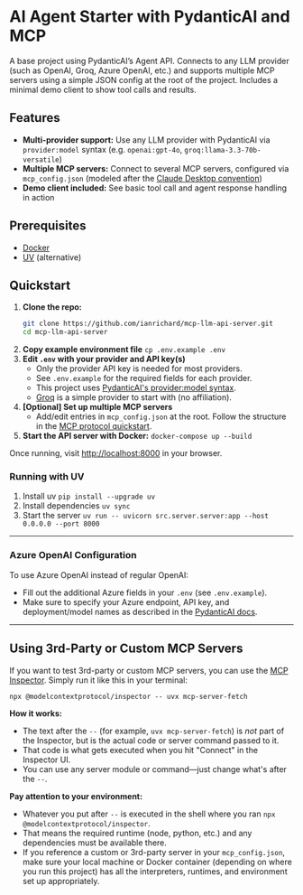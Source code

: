 # AI Agent Starter with PydanticAI and MCP

A base project using PydanticAI’s Agent API. Connects to any LLM provider (such as OpenAI, Groq, Azure OpenAI, etc.) and supports multiple MCP servers using a simple JSON config at the root of the project. Includes a minimal demo client to show tool calls and results.

## Features

- **Multi-provider support:** Use any LLM provider with PydanticAI via `provider:model` syntax
  (e.g. `openai:gpt-4o`, `groq:llama-3.3-70b-versatile`)
- **Multiple MCP servers:** Connect to several MCP servers, configured via `mcp_config.json`
  (modeled after the [Claude Desktop convention](https://modelcontextprotocol.io/quickstart/user))
- **Demo client included:** See basic tool call and agent response handling in action

## Prerequisites

- [Docker](https://www.docker.com/)
- [UV](https://github.com/astral-sh/uv) (alternative)

## Quickstart

1. **Clone the repo:**
   ```bash
   git clone https://github.com/ianrichard/mcp-llm-api-server.git
   cd mcp-llm-api-server
   ```
1. **Copy example environment file**
   `cp .env.example .env`
1. **Edit `.env` with your provider and API key(s)**
   - Only the provider API key is needed for most providers.
   - See `.env.example` for the required fields for each provider.
   - This project uses [PydanticAI's provider:model syntax](https://ai.pydantic.dev/models/).
   - [Groq](https://groq.com/) is a simple provider to start with (no affiliation).
1. **[Optional] Set up multiple MCP servers**
   - Add/edit entries in `mcp_config.json` at the root.
     Follow the structure in the [MCP protocol quickstart](https://modelcontextprotocol.io/quickstart/user).
1. **Start the API server with Docker:**
   `docker-compose up --build`

Once running, visit [http://localhost:8000](http://localhost:8000/) in your browser.

### Running with UV

1. Install uv
   `pip install --upgrade uv`
1. Install dependencies
   `uv sync`
1. Start the server
   `uv run -- uvicorn src.server.server:app --host 0.0.0.0 --port 8000`

---

### Azure OpenAI Configuration

To use Azure OpenAI instead of regular OpenAI:

- Fill out the additional Azure fields in your `.env` (see `.env.example`).
- Make sure to specify your Azure endpoint, API key, and deployment/model names as described in the [PydanticAI docs](https://ai.pydantic.dev/models/).

---

## Using 3rd-Party or Custom MCP Servers

If you want to test 3rd-party or custom MCP servers, you can use the [MCP Inspector](https://github.com/modelcontextprotocol/inspector).
Simply run it like this in your terminal:

`npx @modelcontextprotocol/inspector -- uvx mcp-server-fetch`

**How it works:**

- The text after the `--` (for example, `uvx mcp-server-fetch`) is _not_ part of the Inspector, but is the actual code or server command passed to it.
- That code is what gets executed when you hit "Connect" in the Inspector UI.
- You can use any server module or command—just change what's after the `--`.

**Pay attention to your environment:**

- Whatever you put after `--` is executed in the shell where you ran `npx @modelcontextprotocol/inspector`.
- That means the required runtime (node, python, etc.) and any dependencies must be available there.
- If you reference a custom or 3rd-party server in your `mcp_config.json`, make sure your local machine or Docker container (depending on where you run this project) has all the interpreters, runtimes, and environment set up appropriately.
